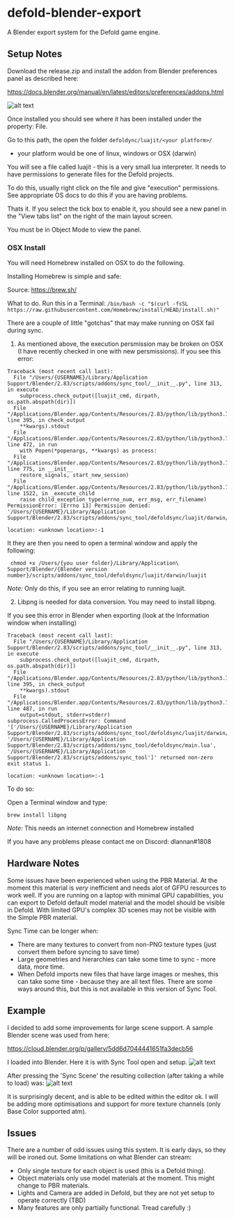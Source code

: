 # defold-blender-export
A Blender export system for the Defold game engine.

## Setup Notes
Download the release.zip and install the addon from Blender preferences panel as described here:

https://docs.blender.org/manual/en/latest/editors/preferences/addons.html

![alt text](https://raw.githubusercontent.com/dlannan/defold-blender-export/main/images/sync-tool-2022-02-22_17-54.png)

Once installed you should see where it has been installed under the property: File.

Go to this path, the open the folder ```defoldync/luajit/<your platform>/```
- your platform would be one of linux, windows or OSX (darwin)

You will see a file called luajit - this is a very small lua interpreter. It needs to have permissions to generate files for the Defold projects.

To do this, usually right click on the file and give "execution" permissions. See appropriate OS docs to do this if you are having problems.

Thats it. If you select the tick box to enable it, you should see a new panel in the "View tabs list" on the right of the main layout screen.

You must be in Object Mode to view the panel.   

### OSX Install

You will need Homebrew installed on OSX to do the following. 

Installing Homebrew is simple and safe:

Source: https://brew.sh/

What to do. Run this in a Terminal: ```/bin/bash -c "$(curl -fsSL https://raw.githubusercontent.com/Homebrew/install/HEAD/install.sh)"```

There are a couple of little "gotchas" that may make running on OSX fail during sync. 
1. As mentioned above, the execution persmission may be broken on OSX (I have recently checked in one with new persmissions). 
If you see this error:
```
Traceback (most recent call last):
  File "/Users/{USERNAME}/Library/Application Support/Blender/2.83/scripts/addons/sync_tool/__init__.py", line 313, in execute
    subprocess.check_output([luajit_cmd, dirpath, os.path.abspath(dir)])
  File "/Applications/Blender.app/Contents/Resources/2.83/python/lib/python3.7/subprocess.py", line 395, in check_output
    **kwargs).stdout
  File "/Applications/Blender.app/Contents/Resources/2.83/python/lib/python3.7/subprocess.py", line 472, in run
    with Popen(*popenargs, **kwargs) as process:
  File "/Applications/Blender.app/Contents/Resources/2.83/python/lib/python3.7/subprocess.py", line 775, in __init__
    restore_signals, start_new_session)
  File "/Applications/Blender.app/Contents/Resources/2.83/python/lib/python3.7/subprocess.py", line 1522, in _execute_child
    raise child_exception_type(errno_num, err_msg, err_filename)
PermissionError: [Errno 13] Permission denied: '/Users/{USERNAME}/Library/Application Support/Blender/2.83/scripts/addons/sync_tool/defoldsync/luajit/darwin/luajit'

location: <unknown location>:-1
```

It they are then you need to open a terminal window and apply the following:

``` chmod +x /Users/{you user folder}/Library/Application\ Support/Blender/{Blender version number}/scripts/addons/sync_tool/defoldsync/luajit/darwin/luajit```

*Note:* Only do this, if you see an error relating to running luajit.

2. Libpng is needed for data conversion. You may need to install libpng. 

If you see this error in Blender when exporting (look at the Information window when installing)
```
Traceback (most recent call last):
  File "/Users/{USERNAME}/Library/Application Support/Blender/2.83/scripts/addons/sync_tool/__init__.py", line 313, in execute
    subprocess.check_output([luajit_cmd, dirpath, os.path.abspath(dir)])
  File "/Applications/Blender.app/Contents/Resources/2.83/python/lib/python3.7/subprocess.py", line 395, in check_output
    **kwargs).stdout
  File "/Applications/Blender.app/Contents/Resources/2.83/python/lib/python3.7/subprocess.py", line 487, in run
    output=stdout, stderr=stderr)
subprocess.CalledProcessError: Command '['/Users/{USERNAME}/Library/Application Support/Blender/2.83/scripts/addons/sync_tool/defoldsync/luajit/darwin/luajit', '/Users/{USERNAME}/Library/Application Support/Blender/2.83/scripts/addons/sync_tool/defoldsync/main.lua', '/Users/{USERNAME}/Library/Application Support/Blender/2.83/scripts/addons/sync_tool']' returned non-zero exit status 1.

location: <unknown location>:-1
```

To do so:

Open a Terminal window and type:

```brew install libpng```

*Note:* This needs an internet connection and Homebrew installed

If you have any problems please contact me on Discord: dlannan#1808

## Hardware Notes
Some issues have been experienced when using the PBR Material. At the moment this material is _very_ inefficient and needs alot of GFPU resources to work well. If you are running on a laptop with minimal GPU capabilities, you can export to Defold default model material and the model should be visible in Defold. With limited GPU's complex 3D scenes may not be visible with the Simple PBR material.

Sync Time can be longer when:
- There are many textures to convert from non-PNG texture types (just convert them before syncing to save time)
- Large geometries and hierarchies can take some time to sync - more data, more time.
- When Defold imports new files that have large images or meshes, this can take some time - because they are all text files. There are some ways around this, but this is not available in this version of Sync Tool. 

## Example
I decided to add some improvements for large scene support. A sample Blender scene was used from here:

https://cloud.blender.org/p/gallery/5dd6d7044441651fa3decb56

I loaded into Blender. Here it is with Sync Tool open and setup. 
![alt text](https://raw.githubusercontent.com/dlannan/defold-blender-export/main/images/sync-tool-2021-12-30_22-19.png)

After pressing the 'Sync Scene' the resulting collection (after taking a while to load) was:
![alt text](https://raw.githubusercontent.com/dlannan/defold-blender-export/main/images/sync-tool-2021-12-30_22-20.png)

It is surprisingly decent, and is able to be edited within the editor ok. 
I will be adding more optimisations and support for more texture channels (only Base Color supported atm).

## Issues
There are a number of odd issues using this system. It is early days, so they will be ironed out. 
Some limitations on what Blender can stream:
- Only single texture for each object is used (this is a Defold thing).
- Object materials only use model materials at the moment. This might change to PBR materials.
- Lights and Camera are added in Defold, but they are not yet setup to operate correctly (TBD)
- Many features are only partially functional. Tread carefully :)

